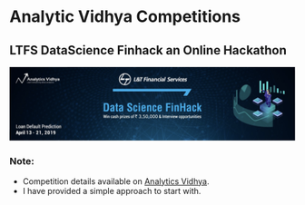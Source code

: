 # Analytic Vidhya Competitions

## LTFS DataScience Finhack an Online Hackathon
<img src='images/ltfs.png'>

### Note:
- Competition details available on [Analytics Vidhya](https://datahack.analyticsvidhya.com/contest/ltfs-datascience-finhack-an-online-hackathon/).
- I have provided a simple approach to start with.  





